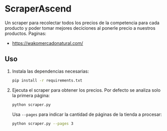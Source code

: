 # ScraperAscend

Un scraper para recolectar todos los precios de la competencia para cada producto y poder tomar mejores deciciones al ponerle precio a nuestros productos.
Paginas:
- https://wakomercadonatural.com/

## Uso

1. Instala las dependencias necesarias:

   ```bash
   pip install -r requirements.txt
   ```

2. Ejecuta el scraper para obtener los precios. Por defecto se analiza solo la primera página:

   ```bash
   python scraper.py
   ```

   Usa `--pages` para indicar la cantidad de páginas de la tienda a procesar:

   ```bash
   python scraper.py --pages 3
   ```
